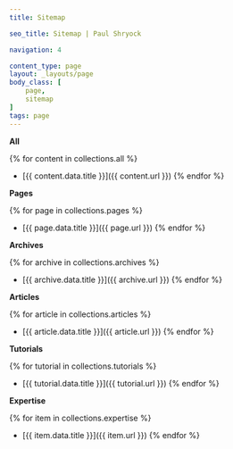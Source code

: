 ```yaml
---
title: Sitemap

seo_title: Sitemap | Paul Shryock

navigation: 4

content_type: page
layout: _layouts/page
body_class: [
	page,
	sitemap
]
tags: page
---
```


**All**

{% for content in collections.all %}
- [{{ content.data.title }}]({{ content.url }})
{% endfor %}

**Pages**

{% for page in collections.pages %}
- [{{ page.data.title }}]({{ page.url }})
{% endfor %}

**Archives**

{% for archive in collections.archives %}
- [{{ archive.data.title }}]({{ archive.url }})
{% endfor %}

**Articles**

{% for article in collections.articles %}
- [{{ article.data.title }}]({{ article.url }})
{% endfor %}

**Tutorials**

{% for tutorial in collections.tutorials %}
- [{{ tutorial.data.title }}]({{ tutorial.url }})
{% endfor %}

**Expertise**

{% for item in collections.expertise %}
- [{{ item.data.title }}]({{ item.url }})
{% endfor %}